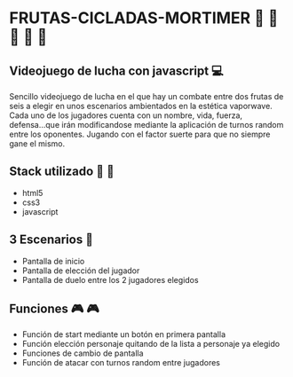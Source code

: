# FRUTAS-CICLADAS-MORTIMER :strawberry: :banana: :pineapple: :green_apple: :peach:

## Videojuego de lucha con javascript  :computer:
Sencillo videojuego de lucha en el que hay un combate entre dos frutas de seis a elegir en unos escenarios ambientados en la estética vaporwave.
Cada uno de los jugadores cuenta con un nombre, vida, fuerza, defensa...que irán modificandose mediante la aplicación de turnos random entre los oponentes. Jugando con el factor suerte para que no siempre gane el mismo.

## Stack utilizado :wrench: :wrench:
* html5
* css3
* javascript

## 3 Escenarios :rocket:
* Pantalla de inicio
* Pantalla de elección del jugador
* Pantalla de duelo entre los 2 jugadores elegidos

## Funciones :video_game: :video_game:
* Función de start mediante un botón en primera pantalla
* Función elección personaje quitando de la lista a personaje ya elegido
* Funciones de cambio de pantalla
* Función de atacar con turnos random entre jugadores

